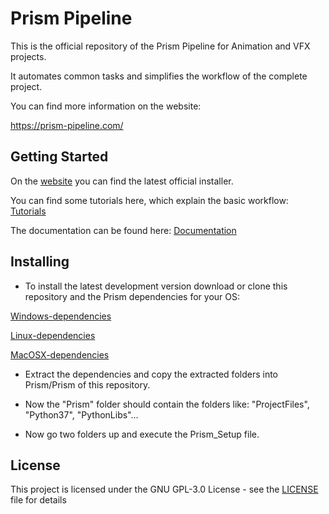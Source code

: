 # Prism Pipeline

This is the official repository of the Prism Pipeline for Animation and VFX projects.

It automates common tasks and simplifies the workflow of the complete project.

You can find more information on the website:

https://prism-pipeline.com/


## Getting Started

On the [website](https://prism-pipeline.com/) you can find the latest official installer.

You can find some tutorials here, which explain the basic workflow: [Tutorials](https://prism-pipeline.com/tutorials/)

The documentation can be found here: [Documentation](https://prism-pipeline.readthedocs.io/en/latest/)


## Installing

* To install the latest development version download or clone this repository and the Prism dependencies for your OS:

[Windows-dependencies](https://dl.dropboxusercontent.com/s/w6yj55g3x3m5qx4/Prism_v1.3.0.0_dependencies_win.zip?dl=1)

[Linux-dependencies](https://dl.dropboxusercontent.com/s/n43ffvhasye066l/Prism_v1.3.0.0_dependencies_linux.zip?dl=1)

[MacOSX-dependencies](https://dl.dropboxusercontent.com/s/f2jebuvq62xf1xq/Prism_v1.3.0.0_dependencies_mac.zip?dl=1)

* Extract the dependencies and copy the extracted folders into Prism/Prism of this repository.

* Now the "Prism" folder should contain the folders like:
"ProjectFiles", "Python37", "PythonLibs"...

* Now go two folders up and execute the Prism_Setup file.

## License

This project is licensed under the GNU GPL-3.0 License - see the [LICENSE](LICENSE) file for details